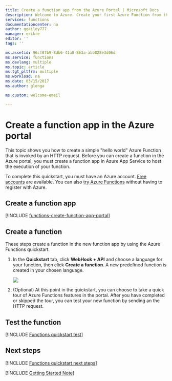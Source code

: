 ```yaml
---
title: Create a function app from the Azure Portal | Microsoft Docs
description: Welcome to Azure. Create your first Azure Function from the Azure portal.
services: functions
documentationcenter: na
author: ggailey777
manager: erikre
editor: ''
tags: ''

ms.assetid: 96cf87b9-8db6-41a8-863a-abb828e3d06d
ms.service: functions
ms.devlang: multiple
ms.topic: article
ms.tgt_pltfrm: multiple
ms.workload: na
ms.date: 03/15/2017
ms.author: glenga

ms.custom: welcome-email

---
```

# Create a function app in the Azure portal

This topic shows you how to create a simple "hello world" Azure Function that is invoked by an HTTP request. Before you can create a function in the Azure portal, you must create a function app in Azure App Service to host the execution of your function.

To complete this quickstart, you must have an Azure account. [Free accounts](https://azure.microsoft.com/free/) are available. You can also [try Azure Functions](https://azure.microsoft.com/try/app-service/functions/) without having to register with Azure.

## Create a function app

[!INCLUDE [functions-create-function-app-portal](../../includes/functions-create-function-app-portal.md)]

## Create a function
These steps create a function in the new function app by using the Azure Functions quickstart.

1. In the **Quickstart** tab, click **WebHook + API** and choose a language for your function, then click **Create a function**. A new predefined function is created in your chosen language.  
   
    ![](./media/functions-create-first-azure-function-azure-portal/function-app-quickstart-node-webhook.png)

4. (Optional) At this point in the quickstart, you can choose to take a quick tour of Azure Functions features in the portal. After you have completed or skipped the tour, you can test your new function by sending an the HTTP request.


## Test the function
[!INCLUDE [Functions quickstart test](../../includes/functions-quickstart-test.md)]

## Next steps
[!INCLUDE [Functions quickstart next steps](../../includes/functions-quickstart-next-steps.md)]

[!INCLUDE [Getting Started Note](../../includes/functions-get-help.md)]

